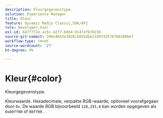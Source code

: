```yaml
---
description: Kleurgegevenstype.
solution: Experience Manager
title: Kleur
feature: Dynamic Media Classic,SDK/API
role: Developer,User
exl-id: b47f772e-a15c-4277-b0d4-9147efb70156
source-git-commit: 206e4643e3926cb85b4be2189743578f88180be7
workflow-type: tm+mt
source-wordcount: '27'
ht-degree: 0%

---
```


# Kleur{#color}

Kleurgegevenstype.

Kleurwaarde. Hexadecimale, verpakte RGB-waarde, optioneel voorafgegaan door `0x`. De waarde RGB bijvoorbeeld `128,255,0` kan worden opgegeven als `0x80ff00` of `80ff00` .
